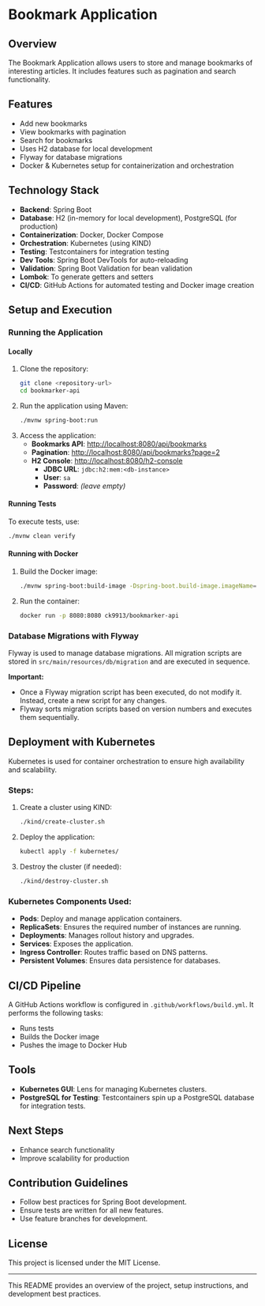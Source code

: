 # Bookmark Application

## Overview
The Bookmark Application allows users to store and manage bookmarks of interesting articles. It includes features such as pagination and search functionality.

## Features
- Add new bookmarks
- View bookmarks with pagination
- Search for bookmarks
- Uses H2 database for local development
- Flyway for database migrations
- Docker & Kubernetes setup for containerization and orchestration

## Technology Stack
- **Backend**: Spring Boot
- **Database**: H2 (in-memory for local development), PostgreSQL (for production)
- **Containerization**: Docker, Docker Compose
- **Orchestration**: Kubernetes (using KIND)
- **Testing**: Testcontainers for integration testing
- **Dev Tools**: Spring Boot DevTools for auto-reloading
- **Validation**: Spring Boot Validation for bean validation
- **Lombok**: To generate getters and setters
- **CI/CD**: GitHub Actions for automated testing and Docker image creation

## Setup and Execution

### Running the Application
#### Locally
1. Clone the repository:
   ```bash
   git clone <repository-url>
   cd bookmarker-api
   ```
2. Run the application using Maven:
   ```bash
   ./mvnw spring-boot:run
   ```
3. Access the application:
   - **Bookmarks API**: [http://localhost:8080/api/bookmarks](http://localhost:8080/api/bookmarks)
   - **Pagination**: [http://localhost:8080/api/bookmarks?page=2](http://localhost:8080/api/bookmarks?page=2)
   - **H2 Console**: [http://localhost:8080/h2-console](http://localhost:8080/h2-console)
     - **JDBC URL**: `jdbc:h2:mem:<db-instance>`
     - **User**: `sa`
     - **Password**: *(leave empty)*

#### Running Tests
To execute tests, use:
```bash
./mvnw clean verify
```

#### Running with Docker
1. Build the Docker image:
   ```bash
   ./mvnw spring-boot:build-image -Dspring-boot.build-image.imageName=ck9913/bookmarker-api
   ```
2. Run the container:
   ```bash
   docker run -p 8080:8080 ck9913/bookmarker-api
   ```

### Database Migrations with Flyway
Flyway is used to manage database migrations. All migration scripts are stored in `src/main/resources/db/migration` and are executed in sequence.

**Important:**
- Once a Flyway migration script has been executed, do not modify it. Instead, create a new script for any changes.
- Flyway sorts migration scripts based on version numbers and executes them sequentially.

## Deployment with Kubernetes
Kubernetes is used for container orchestration to ensure high availability and scalability.

### Steps:
1. Create a cluster using KIND:
   ```bash
   ./kind/create-cluster.sh
   ```
2. Deploy the application:
   ```bash
   kubectl apply -f kubernetes/
   ```
3. Destroy the cluster (if needed):
   ```bash
   ./kind/destroy-cluster.sh
   ```

### Kubernetes Components Used:
- **Pods**: Deploy and manage application containers.
- **ReplicaSets**: Ensures the required number of instances are running.
- **Deployments**: Manages rollout history and upgrades.
- **Services**: Exposes the application.
- **Ingress Controller**: Routes traffic based on DNS patterns.
- **Persistent Volumes**: Ensures data persistence for databases.

## CI/CD Pipeline
A GitHub Actions workflow is configured in `.github/workflows/build.yml`. It performs the following tasks:
- Runs tests
- Builds the Docker image
- Pushes the image to Docker Hub

## Tools
- **Kubernetes GUI**: Lens for managing Kubernetes clusters.
- **PostgreSQL for Testing**: Testcontainers spin up a PostgreSQL database for integration tests.

## Next Steps
- Enhance search functionality
- Improve scalability for production

## Contribution Guidelines
- Follow best practices for Spring Boot development.
- Ensure tests are written for all new features.
- Use feature branches for development.

## License
This project is licensed under the MIT License.

---

This README provides an overview of the project, setup instructions, and development best practices.

